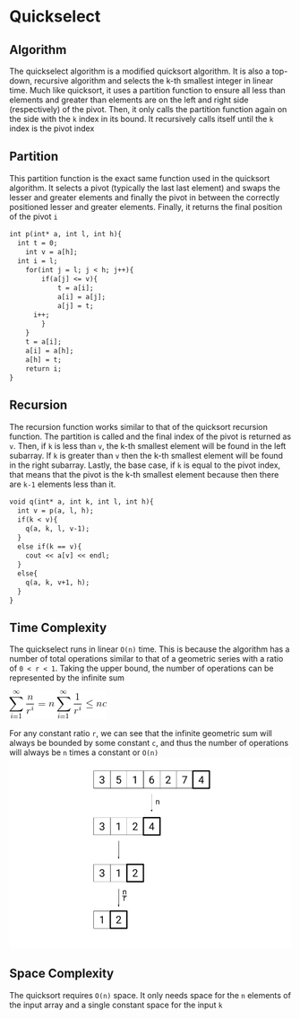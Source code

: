 # Quickselect
## Algorithm
The quickselect algorithm is a modified quicksort algorithm.
It is also a top-down, recursive algorithm and selects the
k-th smallest integer in linear time. Much like quicksort,
it uses a partition function to ensure all less than elements
and greater than elements are on the left and right side
(respectively) of the pivot. Then, it only calls the partition
function again on the side with the `k` index in its bound. It
recursively calls itself until the `k` index is the pivot index
## Partition
This partition function is the exact same function used in the
quicksort algorithm. It selects a pivot (typically the last
last element) and swaps the lesser and greater elements and
finally the pivot in between the correctly positioned lesser
and greater elements. Finally, it returns the final position
of the pivot `i`
```
int p(int* a, int l, int h){
  int t = 0;
	int v = a[h];
  int i = l;
	for(int j = l; j < h; j++){
		if(a[j] <= v){
			t = a[i];
			a[i] = a[j];
			a[j] = t;
      i++;
		}
	}
	t = a[i];
	a[i] = a[h];
	a[h] = t;
	return i;
}
```
## Recursion
The recursion function works similar to that of the quicksort
recursion function. The partition is called and the final index
of the pivot is returned as `v`. Then, if `k` is less than `v`,
the k-th smallest element will be found in the left subarray. If
`k` is greater than `v` then the k-th smallest element will be found
in the right subarray. Lastly, the base case, if `k` is equal to the
pivot index, that means that the pivot is the k-th smallest element
because then there are `k-1` elements less than it.
```
void q(int* a, int k, int l, int h){
  int v = p(a, l, h);
  if(k < v){
    q(a, k, l, v-1);
  }
  else if(k == v){
    cout << a[v] << endl;
  }
  else{
    q(a, k, v+1, h);
  }
}
```
## Time Complexity
The quickselect runs in linear `O(n)` time. This is because
the algorithm has a number of total operations similar to that
of a geometric series with a ratio of `0 < r < 1`. Taking the upper
bound, the number of operations can be represented by the infinite
sum

![](https://github.com/BillyZhong/cs/raw/master/algorithms/quickselect/proof.png)

For any constant ratio `r`, we can see that the infinite geometric sum
will always be bounded by some constant `c`, and thus the number of
operations will always be `n` times a constant or `O(n)`
![](https://github.com/BillyZhong/cs/raw/master/algorithms/quickselect/quickselect.png)
## Space Complexity
The quicksort requires `O(n)` space. It only needs space for the `n`
elements of the input array and a single constant space for the input
`k`
